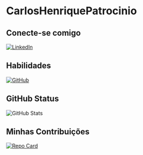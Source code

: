 # CarlosHenriquePatrocinio

## Conecte-se comigo

[![LinkedIn](https://img.shields.io/badge/LinkedIn-0077B5?style=for-the-badge&logo=linkedin&logoColor=white)](https://www.linkedin.com/in/carlos-henrique-do-patrocinio/)

## Habilidades

[![GitHub](https://img.shields.io/badge/GitHub-100000?style=for-the-badge&logo=github&logoColor=white)](https://github.com/CarlosHenriquePatrocinio)

## GitHub Status

![GitHub Stats](https://github-readme-stats.vercel.app/api?username=CarlosHenriquePatrocinio&theme=transparent&bg_color=000&border_color=30A3DC&show_icons=true&icon_color=30A3DC&title_color=E94D5F&text_color=FFF)

## Minhas Contribuições

[![Repo Card](https://github-readme-stats.vercel.app/api/pin/?username=CarlosHenriquePatrocinio&repo=dio-lab-open-source&bg_color=000&border_color=30A3DC&show_icons=true&icon_color=30A3DC&title_color=E94D5F&text_color=FFF)](https://github.com/CarlosHenriquePatrocinio/dio-lab-open-source)
